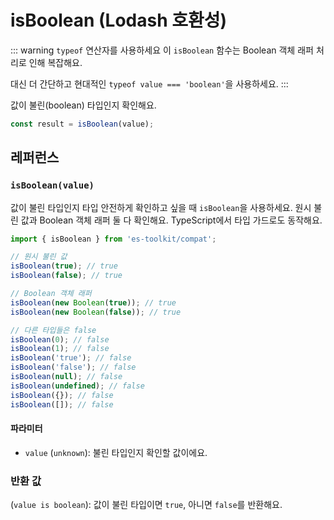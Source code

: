 # isBoolean (Lodash 호환성)

::: warning `typeof` 연산자를 사용하세요
이 `isBoolean` 함수는 Boolean 객체 래퍼 처리로 인해 복잡해요.

대신 더 간단하고 현대적인 `typeof value === 'boolean'`을 사용하세요.
:::

값이 불린(boolean) 타입인지 확인해요.

```typescript
const result = isBoolean(value);
```

## 레퍼런스

### `isBoolean(value)`

값이 불린 타입인지 타입 안전하게 확인하고 싶을 때 `isBoolean`을 사용하세요. 원시 불린 값과 Boolean 객체 래퍼 둘 다 확인해요. TypeScript에서 타입 가드로도 동작해요.

```typescript
import { isBoolean } from 'es-toolkit/compat';

// 원시 불린 값
isBoolean(true); // true
isBoolean(false); // true

// Boolean 객체 래퍼
isBoolean(new Boolean(true)); // true
isBoolean(new Boolean(false)); // true

// 다른 타입들은 false
isBoolean(0); // false
isBoolean(1); // false
isBoolean('true'); // false
isBoolean('false'); // false
isBoolean(null); // false
isBoolean(undefined); // false
isBoolean({}); // false
isBoolean([]); // false
```

#### 파라미터

- `value` (`unknown`): 불린 타입인지 확인할 값이에요.

### 반환 값

(`value is boolean`): 값이 불린 타입이면 `true`, 아니면 `false`를 반환해요.
